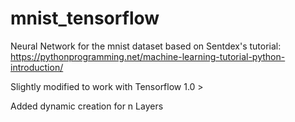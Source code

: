 # mnist_tensorflow


Neural Network for the mnist dataset based on Sentdex's tutorial: https://pythonprogramming.net/machine-learning-tutorial-python-introduction/

Slightly modified to work with Tensorflow 1.0 > 

Added dynamic creation for n Layers
